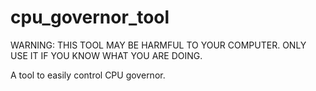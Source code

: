 # cpu\_governor\_tool

WARNING: THIS TOOL MAY BE HARMFUL TO YOUR COMPUTER. ONLY USE IT IF YOU KNOW WHAT YOU ARE DOING.

A tool to easily control CPU governor.
